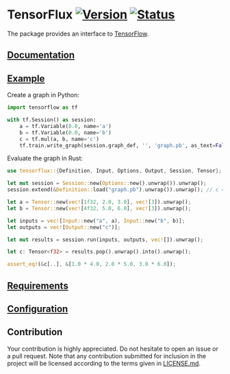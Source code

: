 # TensorFlux [![Version][version-img]][version-url] [![Status][status-img]][status-url]

The package provides an interface to [TensorFlow][tensorflow].

## [Documentation][documentation]

## [Example][example]

Create a graph in Python:

```python
import tensorflow as tf

with tf.Session() as session:
    a = tf.Variable(0.0, name='a')
    b = tf.Variable(0.0, name='b')
    c = tf.mul(a, b, name='c')
    tf.train.write_graph(session.graph_def, '', 'graph.pb', as_text=False)
```

Evaluate the graph in Rust:

```rust
use tensorflux::{Definition, Input, Options, Output, Session, Tensor};

let mut session = Session::new(Options::new().unwrap()).unwrap();
session.extend(&Definition::load("graph.pb").unwrap()).unwrap(); // c = a * b

let a = Tensor::new(vec![1f32, 2.0, 3.0], vec![3]).unwrap();
let b = Tensor::new(vec![4f32, 5.0, 6.0], vec![3]).unwrap();

let inputs = vec![Input::new("a", a), Input::new("b", b)];
let outputs = vec![Output::new("c")];

let mut results = session.run(inputs, outputs, vec![]).unwrap();

let c: Tensor<f32> = results.pop().unwrap().into().unwrap();

assert_eq!(&c[..], &[1.0 * 4.0, 2.0 * 5.0, 3.0 * 6.0]);
```

## [Requirements][requirements]

## [Configuration][configuration]

## Contribution

Your contribution is highly appreciated. Do not hesitate to open an issue or a
pull request. Note that any contribution submitted for inclusion in the project
will be licensed according to the terms given in [LICENSE.md](LICENSE.md).

[configuration]: https://github.com/stainless-steel/tensorflow-sys#configuration
[documentation]: https://stainless-steel.github.io/tensorflux
[example]: examples/workflow.rs
[requirements]: https://github.com/stainless-steel/tensorflow-sys#requirements
[tensorflow]: https://www.tensorflow.org

[status-img]: https://travis-ci.org/stainless-steel/tensorflux.svg?branch=master
[status-url]: https://travis-ci.org/stainless-steel/tensorflux
[version-img]: https://img.shields.io/crates/v/tensorflux.svg
[version-url]: https://crates.io/crates/tensorflux
